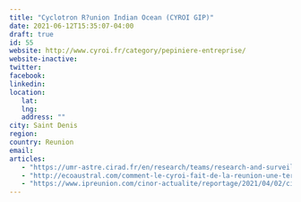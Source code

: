 ```yaml
---
title: "Cyclotron R?union Indian Ocean (CYROI GIP)"
date: 2021-06-12T15:35:07-04:00
draft: true
id: 55
website: http://www.cyroi.fr/category/pepiniere-entreprise/
website-inactive: 
twitter: 
facebook: 
linkedin: 
location: 
   lat: 
   lng: 
   address: ""
city: Saint Denis 
region: 
country: Reunion
email: 
articles:
   - "https://umr-astre.cirad.fr/en/research/teams/research-and-surveillance-in-the-indian-ocean-crvoi"
   - "http://ecoaustral.com/comment-le-cyroi-fait-de-la-reunion-une-terre-de-recherche"
   - "https://www.ipreunion.com/cinor-actualite/reportage/2021/04/02/cinor-cyroi-visite-au-coeur-de-la-recherche,133207.html"
---
```


